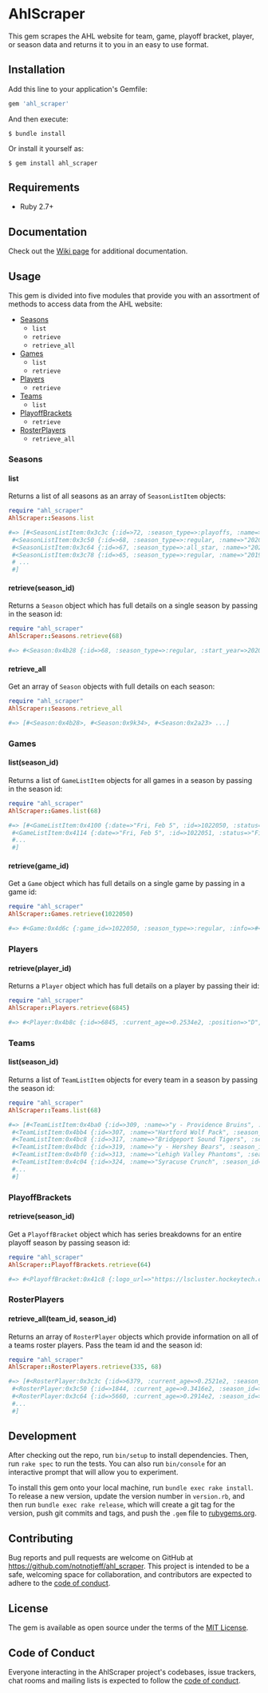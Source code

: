 # AhlScraper

This gem scrapes the AHL website for team, game, playoff bracket, player, or season data and returns it to you in an easy to use format.

## Installation

Add this line to your application's Gemfile:

```ruby
gem 'ahl_scraper'
```

And then execute:

    $ bundle install

Or install it yourself as:

    $ gem install ahl_scraper

## Requirements

- Ruby 2.7+

## Documentation

Check out the [Wiki page](https://github.com/notnotjeff/ahl_scraper/wiki) for additional documentation.

## Usage

This gem is divided into five modules that provide you with an assortment of methods to access data from the AHL website:

- [Seasons](#seasons)
  - `list`
  - `retrieve`
  - `retrieve_all`
- [Games](#games)
  - `list`
  - `retrieve`
- [Players](#players)
  - `retrieve`
- [Teams](#teams)
  - `list`
- [PlayoffBrackets](#playoffbrackets)
  - `retrieve`
- [RosterPlayers](#rosterplayers)
  - `retrieve_all`

### Seasons

#### list

Returns a list of all seasons as an array of `SeasonListItem` objects:

```ruby
require "ahl_scraper"
AhlScraper::Seasons.list

#=> [#<SeasonListItem:0x3c3c {:id=>72, :season_type=>:playoffs, :name=>"2021 Playoffs"}>,
 #<SeasonListItem:0x3c50 {:id=>68, :season_type=>:regular, :name=>"2020-21 Regular Season"}>,
 #<SeasonListItem:0x3c64 {:id=>67, :season_type=>:all_star, :name=>"2020 All-Star Challenge"}>,
 #<SeasonListItem:0x3c78 {:id=>65, :season_type=>:regular, :name=>"2019-20 Regular Season"}>,
 # ...
 #]
```

#### retrieve(season_id)

Returns a `Season` object which has full details on a single season by passing in the season id:

```ruby
require "ahl_scraper"
AhlScraper::Seasons.retrieve(68)

#=> #<Season:0x4b28 {:id=>68, :season_type=>:regular, :start_year=>2020, :end_year=>2021, :start_date=>"Mon, Feb 1 2020", :end_date=>"Sat, Jun 8 2021", ... >
```

#### retrieve_all

Get an array of `Season` objects with full details on each season:

```ruby
require "ahl_scraper"
AhlScraper::Seasons.retrieve_all

#=> [#<Season:0x4b28>, #<Season:0x9k34>, #<Season:0x2a23> ...]
```

### Games

#### list(season_id)

Returns a list of `GameListItem` objects for all games in a season by passing in the season id:

```ruby
require "ahl_scraper"
AhlScraper::Games.list(68)

#=> [#<GameListItem:0x4100 {:date=>"Fri, Feb 5", :id=>1022050, :status=>"Final", :game_sheet_url=>"https://lscluster.hockeytech.com/game_reports/official-game-report.php?client_code=ahl&game_id=1022050&lang_id=1", :game_center_url=>"https://theahl.com/stats/game-center/1022050", :home_team_city=>"Providence", :home_team_score=>4, :home_team_id=>309, :away_team_city=>"Bridgeport", :away_team_score=>1, :away_team_id=>317, :game_report_url=>"https://lscluster.hockeytech.com/game_reports/text-game-report.php?client_code=ahl&game_id=1022050&lang_id=1"}>,
 #<GameListItem:0x4114 {:date=>"Fri, Feb 5", :id=>1022051, :status=>"Final", :game_sheet_url=>"https://lscluster.hockeytech.com/game_reports/official-game-report.php?client_code=ahl&game_id=1022051&lang_id=1", :game_center_url=>"https://theahl.com/stats/game-center/1022051", :home_team_city=>"Rochester", :home_team_score=>2, :home_team_id=>323, :away_team_city=>"Utica", :away_team_score=>3, :away_team_id=>390, :game_report_url=>"https://lscluster.hockeytech.com/game_reports/text-game-report.php?client_code=ahl&game_id=1022051&lang_id=1"}>,
 #...
 #]
```

#### retrieve(game_id)

Get a `Game` object which has full details on a single game by passing in a game id:

```ruby
require "ahl_scraper"
AhlScraper::Games.retrieve(1022050)

#=> #<Game:0x4d6c {:game_id=>1022050, :season_type=>:regular, :info=>#<Info:0x4d80 {:date=>"Friday, February 05, 2021", :name=>"BRI @ PRO", :id=>1022050, :end_time=>"3:15 pm", ... >
```

### Players

#### retrieve(player_id)

Returns a `Player` object which has full details on a player by passing their id:

```ruby
require "ahl_scraper"
AhlScraper::Players.retrieve(6845)

#=> #<Player:0x4b8c {:id=>6845, :current_age=>0.2534e2, :position=>"D", :first_name=>"Sebastian", :shoots=>"L", :last_name=>"Aho", :birthplace=>"Umea, Sweden", :height=>"5-11", :birthdate=>"1996-02-17", :draft_year=>2014, :weight=>177, :catches=>"R", :name=>"Sebastian Aho", :jersey_number=>28}>
```

### Teams

#### list(season_id)

Returns a list of `TeamListItem` objects for every team in a season by passing the season id:

```ruby
require "ahl_scraper"
AhlScraper::Teams.list(68)

#=> [#<TeamListItem:0x4ba0 {:id=>309, :name=>"y - Providence Bruins", :season_id=>68}>,
 #<TeamListItem:0x4bb4 {:id=>307, :name=>"Hartford Wolf Pack", :season_id=>68}>,
 #<TeamListItem:0x4bc8 {:id=>317, :name=>"Bridgeport Sound Tigers", :season_id=>68}>,
 #<TeamListItem:0x4bdc {:id=>319, :name=>"y - Hershey Bears", :season_id=>68}>,
 #<TeamListItem:0x4bf0 {:id=>313, :name=>"Lehigh Valley Phantoms", :season_id=>68}>,
 #<TeamListItem:0x4c04 {:id=>324, :name=>"Syracuse Crunch", :season_id=>68}>,
 #...
 #]
```

### PlayoffBrackets

#### retrieve(season_id)

Get a `PlayoffBracket` object which has series breakdowns for an entire playoff season by passing season id:

```ruby
require "ahl_scraper"
AhlScraper::PlayoffBrackets.retrieve(64)

#=> #<PlayoffBracket:0x41c8 {:logo_url=>"https://lscluster.hockeytech.com/download.php?file_path=img/playoffs_64.jpg&client_code=ahl", :rounds=>[#<Round:0x41dc {:series=>[#<Series:0x41f0 {:id=>"A", :games=>[#<Game:0x4204 {:notes=>"", :id=>1019529, :home_team=>309, :status=>"Final", :home_score=>4, :away_score=>5, :away_team=>384, :if_necessary?=>false, :date=>"2019-04-20 19:05:00"}>, #<Game:0x4218 {:notes=>"", :id=>1019530, :home_team=>309, :status=>"Final", :home_score=>4, :away_score=>2, :away_team=>384, :if_necessary?=>false, :date=>"2019-04-21 17:05:00"}>,
```

### RosterPlayers

#### retrieve_all(team_id, season_id)

Returns an array of `RosterPlayer` objects which provide information on all of a teams roster players. Pass the team id and the season id:

```ruby
require "ahl_scraper"
AhlScraper::RosterPlayers.retrieve(335, 68)

#=> [#<RosterPlayer:0x3c3c {:id=>6379, :current_age=>0.2521e2, :season_id=>68, :position=>"C", :shoots=>"L", :birthplace=>"Saskatoon, SK", :birthdate=>"1996-04-03", :height=>"6-0", :draft_year=>2014, :weight=>203, :rookie?=>false, :team_id=>335, :name=>"Rourke Chartier", :jersey_number=>15}>,
 #<RosterPlayer:0x3c50 {:id=>1844, :current_age=>0.3416e2, :season_id=>68, :position=>"LW", :shoots=>"L", :birthplace=>"Toronto, ON", :birthdate=>"1987-04-25", :height=>"5-11", :draft_year=>2005, :weight=>207, :rookie?=>false, :team_id=>335, :name=>"Richard Clune", :jersey_number=>17}>,
 #<RosterPlayer:0x3c64 {:id=>5660, :current_age=>0.2914e2, :season_id=>68, :position=>"LW", :shoots=>"L", :birthplace=>"Morristown, NJ", :birthdate=>"1992-04-30", :height=>"6-0", :draft_year=>2010, :weight=>200, :rookie?=>false, :team_id=>335, :name=>"Kenny Agostino", :jersey_number=>18}>,
 #...
 #]
```

## Development

After checking out the repo, run `bin/setup` to install dependencies. Then, run `rake spec` to run the tests. You can also run `bin/console` for an interactive prompt that will allow you to experiment.

To install this gem onto your local machine, run `bundle exec rake install`. To release a new version, update the version number in `version.rb`, and then run `bundle exec rake release`, which will create a git tag for the version, push git commits and tags, and push the `.gem` file to [rubygems.org](https://rubygems.org).

## Contributing

Bug reports and pull requests are welcome on GitHub at https://github.com/notnotjeff/ahl_scraper. This project is intended to be a safe, welcoming space for collaboration, and contributors are expected to adhere to the [code of conduct](https://github.com/[USERNAME]/ahl_scraper/blob/master/CODE_OF_CONDUCT.md).

## License

The gem is available as open source under the terms of the [MIT License](https://opensource.org/licenses/MIT).

## Code of Conduct

Everyone interacting in the AhlScraper project's codebases, issue trackers, chat rooms and mailing lists is expected to follow the [code of conduct](https://github.com/[USERNAME]/ahl_scraper/blob/master/CODE_OF_CONDUCT.md).
